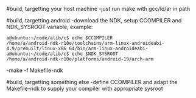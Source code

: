 #build, targetting your host machine
-just run make with gcc/ld/ar in path

#build, targetting android
-download the NDK, setup CCOMPILER and NDK_SYSROOT variable, example:
```
a@ubuntu:~/code/alib/c$ echo $CCOMPILER
/home/a/android-ndk-r10e/toolchains/arm-linux-androideabi-4.9/prebuilt/linux-x86_64/bin/arm-linux-androideabi-
a@ubuntu:~/code/alib/c$ echo $NDK_SYSROOT
/home/a/android-ndk-r10e/platforms/android-19/arch-arm
```
-make -f Makefile-ndk

#build, targetting something else
-define CCOMPILER and adapt the Makefile-ndk to supply your compiler with appropriate sysroot

